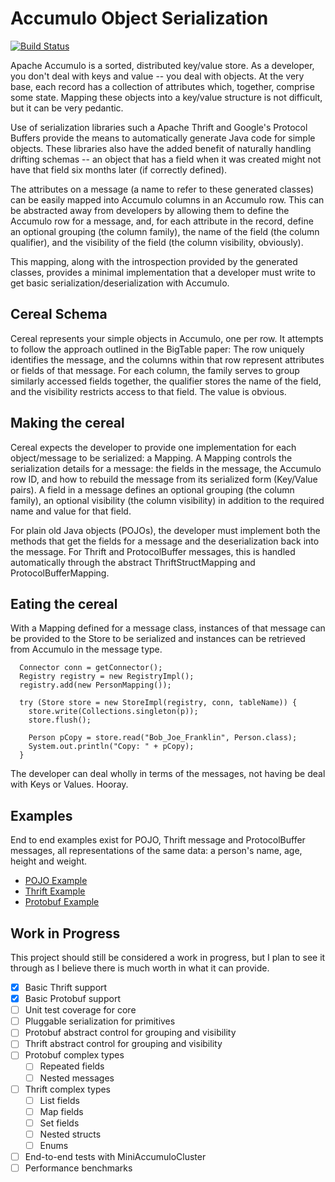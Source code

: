 Accumulo Object Serialization
=============================

[![Build Status](https://travis-ci.org/joshelser/cereal.svg?branch=master)](https://travis-ci.org/joshelser/cereal)

Apache Accumulo is a sorted, distributed key/value store. As a developer, you
don't deal with keys and value -- you deal with objects. At the very base, each
record has a collection of attributes which, together, comprise some state. Mapping
these objects into a key/value structure is not difficult, but it can be very pedantic.

Use of serialization libraries such a Apache Thrift and Google's Protocol Buffers
provide the means to automatically generate Java code for simple objects. These libraries
also have the added benefit of naturally handling drifting schemas -- an object that has
a field when it was created might not have that field six months later (if correctly defined).

The attributes on a message (a name to refer to these generated classes) can be easily mapped
into Accumulo columns in an Accumulo row. This can be abstracted away from developers by allowing
them to define the Accumulo row for a message, and, for each attribute in the record, define an
optional grouping (the column family), the name of the field (the column qualifier), and
the visibility of the field (the column visibility, obviously).

This mapping, along with the introspection provided by the generated classes, provides a minimal
implementation that a developer must write to get basic serialization/deserialization with Accumulo.

Cereal Schema
-------------

Cereal represents your simple objects in Accumulo, one per row. It attempts to follow the approach
outlined in the BigTable paper: The row uniquely identifies the message, and the columns within that
row represent attributes or fields of that message. For each column, the family serves to group similarly
accessed fields together, the qualifier stores the name of the field, and the visibility restricts access
to that field. The value is obvious.

Making the cereal
-----------------

Cereal expects the developer to provide one implementation for each object/message to be serialized:
a Mapping. A Mapping controls the serialization details for a message: the fields in the message,
the Accumulo row ID, and how to rebuild the message from its serialized form (Key/Value pairs). A field
in a message defines an optional grouping (the column family), an optional visibility (the column visibility)
in addition to the required name and value for that field.

For plain old Java objects (POJOs), the developer must implement both the methods that get the
fields for a message and the deserialization back into the message. For Thrift and ProtocolBuffer
messages, this is handled automatically through the abstract ThriftStructMapping and ProtocolBufferMapping.

Eating the cereal
-----------------

With a Mapping defined for a message class, instances of that message can be provided to the Store
to be serialized and instances can be retrieved from Accumulo in the message type.

```
  Connector conn = getConnector();
  Registry registry = new RegistryImpl();
  registry.add(new PersonMapping());

  try (Store store = new StoreImpl(registry, conn, tableName)) {
    store.write(Collections.singleton(p));
    store.flush();

    Person pCopy = store.read("Bob_Joe_Franklin", Person.class);
    System.out.println("Copy: " + pCopy);
  }
```

The developer can deal wholly in terms of the messages, not having be deal with Keys or Values. Hooray.

Examples
--------

End to end examples exist for POJO, Thrift message and ProtocolBuffer messages, all representations
of the same data: a person's name, age, height and weight.

 * [POJO Example][1]
 * [Thrift Example][2]
 * [Protobuf Example][3]

Work in Progress
----------------

This project should still be considered a work in progress, but I plan to see it through as
I believe there is much worth in what it can provide.

- [x] Basic Thrift support
- [x] Basic Protobuf support
- [ ] Unit test coverage for core
- [ ] Pluggable serialization for primitives
- [ ] Protobuf abstract control for grouping and visibility
- [ ] Thrift abstract control for grouping and visibility
- [ ] Protobuf complex types
  - [ ] Repeated fields
  - [ ] Nested messages
- [ ] Thrift complex types
  - [ ] List fields
  - [ ] Map fields
  - [ ] Set fields
  - [ ] Nested structs
  - [ ] Enums
- [ ] End-to-end tests with MiniAccumuloCluster
- [ ] Performance benchmarks

[1]: http://github.com/joshelser/cereal/tree/master/examples/src/main/java/cereal/examples/pojo/PojoExample.java
[2]: http://github.com/joshelser/cereal/tree/master/examples/src/main/java/cereal/examples/thrift/ThriftExample.java
[3]: http://github.com/joshelser/cereal/tree/master/examples/src/main/java/cereal/examples/protobuf/ProtobufExample.java

